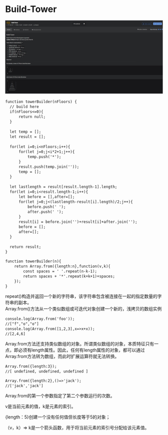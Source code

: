 # Build-Tower
![](img/Build-Tower.png)
```
function towerBuilder(nFloors) {
  // build here
  if(nFloors<=0){
      return null;
  }
  
  let temp = [];
  let result = [];
  
  for(let i=0;i<nFloors;i++){
      for(let j=0;j<i*2+1;j++){
          temp.push('*');
      }
      result.push(temp.join(''));
      temp = [];
  }
  
  let lastlength = result[result.length-1].length;
  for(let i=0;i<result.length-1;i++){
      let before = [],after=[];
      for(let j=0;j<(lastlength-result[i].length)/2;j++){
          before.push(' ');
          after.push(' ');
      }
      result[i] = before.join('')+result[i]+after.join('');
      before = [];
      after=[];
  }
  
  return result; 
}
```
```
function towerBuilder(n){
    return Array.from({length:n},function(v,k){
        const spaces = ' '.repeat(n-k-1);
        return spaces + '*'.repeat(k+k+1)+spaces;
    });
}
```
repeat()构造并返回一个新的字符串，该字符串包含被连接在一起的指定数量的字符串的副本。  
Array.from()方法从一个类似数组或可迭代对象创建一个新的，浅拷贝的数组实例  
```
console.log(Array.from('foo'));
//["f","o","o"]
console.log(Array.from([1,2,3],x=>x+x));
//[2,4,6]
```
Array.from方法还支持类似数组的对象。所谓类似数组的对象，本质特征只有一点，即必须有length属性。因此，任何有length属性的对象，都可以通过Array.from方法转为数组，而此时扩展运算符就无法转换。
```
Array.from({length:3});
//[ undefined, undefined, undefined ]
```
```
Array.from({length:2},()=>'jack');
//['jack','jack']
```
Array.from的第一个参数指定了第二个参数运行的次数。  

v是当前元素的值，k是元素的索引。

{length：5}创建一个没有任何值但长度等于5的对象；

（v，k）=> k是一个箭头函数，用于将当前元素的索引号分配给该元素值。